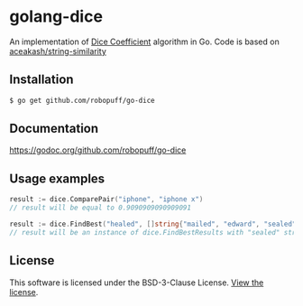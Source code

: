 # golang-dice

An implementation of [Dice Coefficient](http://en.wikipedia.org/wiki/S%C3%B8rensen%E2%80%93Dice_coefficient) algorithm in Go.
Code is based on [aceakash/string-similarity](https://github.com/aceakash/string-similarity)

## Installation

```bash
$ go get github.com/robopuff/go-dice
```

## Documentation

https://godoc.org/github.com/robopuff/go-dice

## Usage examples

```go
result := dice.ComparePair("iphone", "iphone x")
// result will be equal to 0.9090909090909091
```

```go
result := dice.FindBest("healed", []string{"mailed", "edward", "sealed", "theatre"})
// result will be an instance of dice.FindBestResults with "sealed" string scored highest (0.8)
```

## License

This software is licensed under the BSD-3-Clause License. [View the license](LICENSE).
